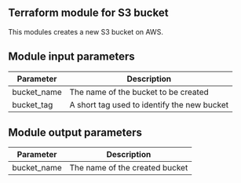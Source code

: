 ## Terraform module for S3 bucket

This modules creates a new S3 bucket on AWS.

## Module input parameters

| Parameter   | Description                                                                                                |
| ----------- | ------------------------------------------- |
| bucket_name | The name of the bucket to be created        |
| bucket_tag  | A short tag used to identify the new bucket |


## Module output parameters

| Parameter            | Description                      |
| -------------------- | -------------------------------- |
| bucket_name          | The name of the created bucket   |